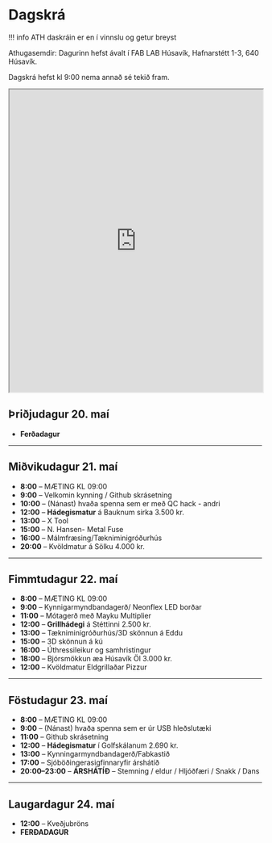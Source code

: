 # Dagskrá

!!! info
    ATH daskráin er en í vinnslu og getur breyst

Athugasemdir: Dagurinn hefst ávalt í FAB LAB Húsavík, Hafnarstétt 1-3, 640 Húsavík.

Dagskrá hefst kl 9:00 nema annað sé tekið fram.


<iframe src="https://docs.google.com/spreadsheets/d/e/2PACX-1vSAcbOqLwPlMsnmVpAHnx_H6152o-_fYM2HJTWTNYLoTO9t5PtoChUi461xgSawQVxvJeZDbHen6O9m/pubhtml?widget=true&amp;headers=false" width="100%" height="600"></iframe>


## Þriðjudagur 20. maí
- **Ferðadagur**

---

## Miðvikudagur 21. maí
- **8:00** – MÆTING KL 09:00
- **9:00** – Velkomin kynning / Github skrásetning 
- **10:00** – (Nánast) hvaða spenna sem er með QC hack  - andri
- **12:00** – **Hádegismatur** á Bauknum sirka 3.500 kr.  
- **13:00** – X Tool  
- **15:00** – N. Hansen- Metal Fuse
- **16:00** – Málmfræsing/Tækniminigróðurhús  
- **20:00** – Kvöldmatur á Sölku 4.000 kr. 

---

## Fimmtudagur 22. maí
- **8:00** – MÆTING KL 09:00
- **9:00** – Kynnigarmyndbandagerð/ Neonflex LED borðar 
- **11:00** – Mótagerð með Mayku Multiplier  
- **12:00** – **Grillhádegi** á Stéttinni 2.500 kr.  
- **13:00** – Tækniminigróðurhús/3D skönnun á Eddu
- **15:00** – 3D skönnun á kú   
- **16:00** – Úthressileikur og samhristingur 
- **18:00** – Bjórsmökkun æa Húsavík Öl 3.000 kr.
- **12:00** – Kvöldmatur Eldgrillaðar Pizzur

---

## Föstudagur 23. maí
- **8:00** – MÆTING KL 09:00  
- **9:00** – (Nánast) hvaða spenna sem er úr USB hleðslutæki  
- **11:00** – Github skrásetning  
- **12:00** – **Hádegismatur** í Golfskálanum 2.690 kr.  
- **13:00** – Kynningarmyndbandagerð/Fabkastið
- **17:00** – Sjóböðingera­sigfinnar­yfir árshátíð  
- **20:00–23:00** – **ÁRSHÁTÍÐ** – Stemning / eldur / Hljóðfæri / Snakk / Dans

---

## Laugardagur 24. maí
- **12:00** – Kveðjubröns
- **FERÐADAGUR**


